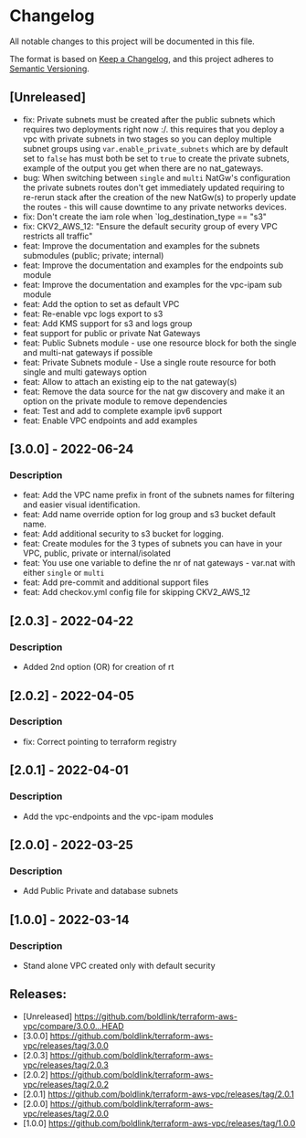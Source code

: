 # Changelog
All notable changes to this project will be documented in this file.

The format is based on [Keep a Changelog](https://keepachangelog.com/en/1.0.0/),
and this project adheres to [Semantic Versioning](https://semver.org/spec/v2.0.0.html).

## [Unreleased]
- fix: Private subnets must be created after the public subnets which requires two deployments right now :/. this requires that you deploy a vpc with private subnets in two stages so you can deploy multiple subnet groups using `var.enable_private_subnets` which are by default set to `false` has must both be set to `true` to create the private subnets, example of the output you get when there are no nat_gateways.
- bug: When switching between `single` and `multi` NatGw's configuration the private subnets routes don't get immediately updated requiring to re-rerun stack after the creation of the new NatGw(s) to properly update the routes - this will cause downtime to any private networks devices.
- fix: Don't create the iam role when `log_destination_type == "s3"
- fix: CKV2_AWS_12: "Ensure the default security group of every VPC restricts all traffic"
- feat: Improve the documentation and examples for the subnets submodules (public; private; internal)
- feat: Improve the documentation and examples for the endpoints sub module
- feat: Improve the documentation and examples for the vpc-ipam sub module
- feat: Add the option to set as default VPC
- feat: Re-enable vpc logs export to s3
- feat: Add KMS support for s3 and logs group
- feat support for public or private Nat Gateways
- feat: Public Subnets module - use one resource block for both the single and multi-nat gateways if possible
- feat: Private Subnets module - Use a single route resource for both single and multi gateways option
- feat: Allow to attach an existing eip to the nat gateway(s)
- feat: Remove the data source for the nat gw discovery and make it an option on the private module to remove dependencies
- feat: Test and add to complete example ipv6 support
- feat: Enable VPC endpoints and add examples

## [3.0.0] - 2022-06-24
### Description
- feat: Add the VPC name prefix in front of the subnets names for filtering and easier visual identification.
- feat: Add name override option for log group and s3 bucket default name.
- feat: Add additional security to s3 bucket for logging.
- feat: Create modules for the 3 types of subnets you can have in your VPC, public, private or internal/isolated
- feat: You use one variable to define the nr of nat gateways - var.nat with either `single` or `multi`
- feat: Add pre-commit and additional support files
- feat: Add checkov.yml config file for skipping CKV2_AWS_12

## [2.0.3] - 2022-04-22
### Description
- Added 2nd option (OR) for creation of rt

## [2.0.2] - 2022-04-05
### Description
- fix: Correct pointing to terraform registry

## [2.0.1] - 2022-04-01
### Description
- Add the vpc-endpoints and the vpc-ipam modules

## [2.0.0] - 2022-03-25
### Description
- Add Public Private and database subnets

## [1.0.0] - 2022-03-14
### Description
- Stand alone VPC created only with default security

## Releases:

* [Unreleased] https://github.com/boldlink/terraform-aws-vpc/compare/3.0.0...HEAD
* [3.0.0] https://github.com/boldlink/terraform-aws-vpc/releases/tag/3.0.0
* [2.0.3] https://github.com/boldlink/terraform-aws-vpc/releases/tag/2.0.3
* [2.0.2] https://github.com/boldlink/terraform-aws-vpc/releases/tag/2.0.2
* [2.0.1] https://github.com/boldlink/terraform-aws-vpc/releases/tag/2.0.1
* [2.0.0] https://github.com/boldlink/terraform-aws-vpc/releases/tag/2.0.0
* [1.0.0] https://github.com/boldlink/terraform-aws-vpc/releases/tag/1.0.0

